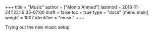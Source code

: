 +++
title = "Music"
author = ["Monib Ahmed"]
lastmod = 2018-11-24T23:16:35-07:00
draft = false
toc = true
type = "docs"
[menu.main]
  weight = 1007
  identifier = "music"
+++

Trying out the new music setup
